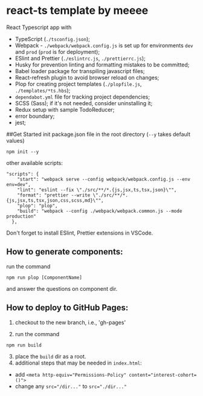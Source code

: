 # react-ts template by meeee

React Typescript app with

- TypeScript (`./tsconfig.json`);
- Webpack - `./webpack/webpack.config.js` is set up for environments `dev` and `prod` (`prod` is for deployment);
- ESlint and Prettier (`./eslintrc.js`, `./prettierrc.js`);
- Husky for prevention linting and formatting mistakes to be committed;
- Babel loader package for transpiling javascript files;
- React-refresh plugin to avoid browser reload on changes;
- Plop for creating project templates (`./plopfile.js`, `./templates/*ts.hbs`);
- `dependabot.yml` file for tracking project dependencies;
- SCSS (Sass); if it's not needed, consider uninstalling it;
- Redux setup with sample TodoReducer;
- error boundary;
- jest;

##Get Started
init package.json file in the root directory (`--y` takes default values)

```
npm init --y
```

other available scripts:

```
"scripts": {
    "start": "webpack serve --config webpack/webpack.config.js --env env=dev",
    "lint": "eslint --fix \"./src/**/*.{js,jsx,ts,tsx,json}\"",
    "format": "prettier --write \"./src/**/*.{js,jsx,ts,tsx,json,css,scss,md}\"",
    "plop": "plop",
    "build": "webpack --config ./webpack/webpack.common.js --mode production"
  },
```

Don't forget to install ESlint, Prettier extensions in VSCode.

## How to generate components:

run the command

```
npm run plop [ComponentName]
```

and answer the questions on component dir.

## How to deploy to GitHub Pages:

1. checkout to the new branch, i.e., 'gh-pages'

2. run the command

```
npm run build
```

3. place the `build` dir as a root.
4. additional steps that may be needed in `index.html`:

- add `<meta http-equiv="Permissions-Policy" content="interest-cohort=()">`
- change any `src="/dir..."` to `src="./dir..."`
